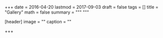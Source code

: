 +++
date = 2016-04-20
lastmod = 2017-09-03
draft = false
tags = []
title = "Gallery"
math = false
summary = """
"""

[header]
image = ""
caption = ""

+++

